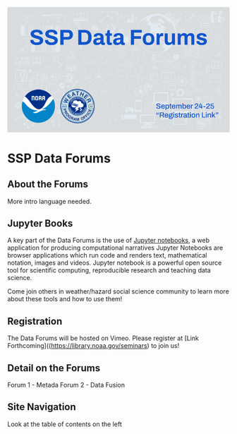 ![SSP Data Forums](images/coverslide.png)

# SSP Data Forums

## About the Forums

More intro language needed.

## Jupyter Books

A key part of the Data Forums is the use of [Jupyter notebooks](https://jupyter.org), a web application for producing computational narratives  Jupyter Notebooks are browser applications which run code and renders text, mathematical notation, images and videos. Jupyter notebook is a powerful open source tool for scientific computing, reproducible research and teaching data science.

Come join others in weather/hazard social science community to learn more about these tools and how to use them!

## Registration

The Data Forums will be hosted on Vimeo.  Please register at [Link Forthcoming]((https://library.noaa.gov/seminars) to join us!

## Detail on the Forums

Forum 1 - Metada
Forum 2 - Data Fusion

## Site Navigation

Look at the table of contents on the left
